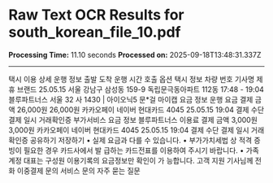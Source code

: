 # Raw Text OCR Results for south_korean_file_10.pdf

**Processing Time:** 11.10 seconds
**Processed on:** 2025-09-18T13:48:31.337Z

---

택시 이용 상세
운행 정보
출발
도착
운행 시간
호출 옵션
택시 정보
차량 번호
기사명
제휴 브랜드
25.05.15
서울 강남구 삼성동 159-9
독립문극동아파트 112동
17:48 - 19:04
블루파트너스
서울 32 사 1430 | 아이오닉5
문*걸
마이캡
요금 정보
운행 요금
결제 금액
26,000원
26,000원
카카오페이
네이버 현대카드 4045
25.05.15 19:04
결제 수단
결제 일시
거래확인증
부가서비스 요금 정보
블루파트너스 이용료
결제 금액
3,000원
3,000원
카카오페이
네이버 현대카드 4045
25.05.15 19:04
결제 수단
결제 일시
거래확인증
공유하기
저장하기
• 실제 요금과 다를 수 있습니다.
• 부가가치세법 상 적격 증빙이 필요한 경우 카드사에서 발
급하는 카드전표를 이용하여 주시기 바랍니다.
• 가족계정 대표는 구성원 이용기록의 요금정보만 확인이 가
능합니다.
고객 지원
기사님께 전화
이중결제 문의
서비스 문의
자주 묻는 질문
